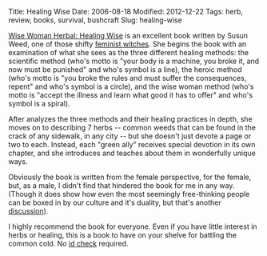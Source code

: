 Title: Healing Wise
Date: 2006-08-18
Modified: 2012-12-22
Tags: herb, review, books, survival, bushcraft
Slug: healing-wise

<a href="http://www.amazon.com/gp/product/0961462027/sr=8-2/qid=1155875314/ref=pd_bbs_2/002-3740855-1223265?ie=UTF8" >Wise Woman Herbal: Healing Wise</a> is an excellent book written by Susun Weed, one of those shifty <a href="http://en.wikipedia.org/wiki/Dianic_Wicca" >feminist witches</a>. She begins the book with an examination of what she sees as the three different healing methods: the scientific method (who's motto is "your body is a machine, you broke it, and now must be punished" and who's symbol is a line), the heroic method (who's motto is "you broke the rules and must suffer the consequences, repent" and who's symbol is a circle), and the wise woman method (who's motto is "accept the illness and learn what good it has to offer" and who's symbol is a spiral).

After analyzes the three methods and their healing practices in depth, she moves on to describing 7 herbs -- common weeds that can be found in the crack of any sidewalk, in any city -- but she doesn't just devote a page or two to each. Instead, each "green ally" receives special devotion in its own chapter, and she introduces and teaches about them in wonderfully unique ways.

Obviously the book is written from the female perspective, for the female, but, as a male, I didn't find that hindered the book for me in any way. (Though it does show how even the most seemingly free-thinking people can be boxed in by our culture and it's duality, but that's <span class="removed_link">another</span> <a href="http://en.wikipedia.org/wiki/Two-Spirit" >discussion</a>).

I highly recommend the book for everyone. Even if you have little interest in herbs or healing, this is a book to have on your shelve for battling the common cold. No <a href="http://www.washingtonpost.com/wp-dyn/content/article/2005/11/04/AR2005110402200.html" >id check</a> required.
